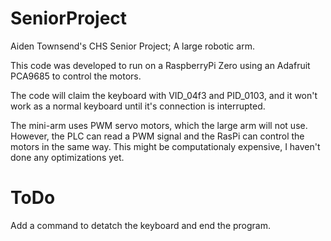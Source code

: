 # SeniorProject
Aiden Townsend's CHS Senior Project; A large robotic arm.

This code was developed to run on a RaspberryPi Zero using an Adafruit PCA9685 to control the motors.

The code will claim the keyboard with VID_04f3 and PID_0103, and it won't work as a normal keyboard until it's connection is interrupted.

The mini-arm uses PWM servo motors, which the large arm will not use. However, the PLC can read a PWM signal and the RasPi can control the motors in the same way.
This might be computationaly expensive, I haven't done any optimizations yet.

# ToDo
Add a command to detatch the keyboard and end the program.
